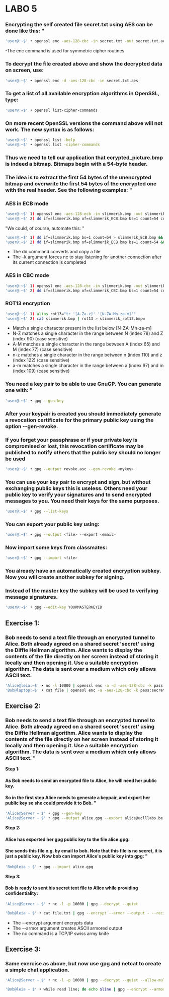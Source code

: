 # LABO 5

### Encrypting the self created file secret.txt using AES can be done like this: "

```sh
'user@:~$' • openssl enc -aes-128-cbc -in secret.txt -out secret.txt.aes
```
-The enc command is used for symmetric cipher routines

### To decrypt the file created above and show the decrypted data on screen, use:

```sh
'user@:~$' • openssl enc -d -aes-128-cbc -in secret.txt.aes
```

### To get a list of all available encryption algorithms in OpenSSL, type:

```sh
'user@:~$' • openssl list-cipher-commands
```

### On more recent OpenSSL versions the command above will not work. The new syntax is as follows:

```sh
'user@:~$' • openssl list -help
'user@:~$' • openssl list -cipher-commands
```

### Thus we need to tell our application that ecrypted_picture.bmp is indeed a bitmap. Bitmaps begin with a 54-byte header. 

### The idea is to extract the first 54 bytes of the unencrypted bitmap and overwrite the first 54 bytes of the encrypted one with the real header. See the following examples: "

### AES in ECB mode

```sh
'user@:~$' 1) openssl enc -aes-128-ecb -in slimmerik.bmp -out slimmerik_ECB.bmp
'user@:~$' 2) dd if=slimmerik.bmp of=slimmerik_ECB.bmp bs=1 count=54 conv=notrunc
```

"We could, of course, automate this: "

```sh
'user@:~$' 1) dd if=slimmerik.bmp bs=1 count=54 > slimmerik_ECB.bmp && openssl enc -aes-128-ecb -k pass:t -in slimmerik.bmp | dd bs=1 skip=54 >> slimmerik_ECB.bmp
'user@:~$' 2) dd if=slimmerik.bmp of=slimmerik_ECB.bmp bs=1 count=54 && dd if=slimmerik.bmp bs=1 skip=54 | openssl enc -aes-128-ecb -k pass:t >> slimmerik_ECB.bmp
```

- The dd command converts and copy a file
- The -k argument forces nc to stay listening for another connection after its current connection is completed

### AES in CBC mode

```sh
'user@:~$' 1) openssl enc -aes-128-cbc -in slimmerik.bmp -out slimmerik_CBC.bmp
'user@:~$' 2) dd if=slimmerik.bmp of=slimmerik_CBC.bmp bs=1 count=54 conv=notrunc
```

### ROT13 encryption

```sh
'user@:~$' 1) alias rot13="tr '[A-Za-z]' '[N-ZA-Mn-za-m]'"
'user@:~$' 2) cat slimmerik.bmp | rot13 > slimmerik_rot13.bmpw
```

- Match a single character present in the list below [N-ZA-Mn-za-m]
- N-Z matches a single character in the range between N (index 78) and Z (index 90) (case sensitive)
- A-M matches a single character in the range between A (index 65) and M (index 77) (case sensitive)
- n-z matches a single character in the range between n (index 110) and z (index 122) (case sensitive)
- a-m matches a single character in the range between a (index 97) and m (index 109) (case sensitive)

### You need a key pair to be able to use GnuGP. You can generate one with: "

```sh
'user@:~$' • gpg --gen-key
```

### After your keypair is created you should immediately generate a revocation certificate for the primary public key using the option --gen-revoke.

### If you forget your passphrase or if your private key is compromised or lost, this revocation certificate may be published to notify others that the public key should no longer be used

```sh
'user@:~$' • gpg --output revoke.asc --gen-revoke <mykey> 
```

### You can use your key pair to encrypt and sign, but without exchanging public keys this is useless. Others need your public key to verify your signatures and to send encrypted messages to you. You need their keys for the same purposes.

```sh
'user@:~$' • gpg --list-keys
```

### You can export your public key using:

```sh
'user@:~$' • gpg --output <file> --export <email>
```

### Now import some keys from classmates:

```sh
'user@:~$' • gpg --import <file>
```

### You already have an automatically created encryption subkey. Now you will create another subkey for signing.

### Instead of the master key the subkey will be used to verifying message signatures.

```sh
'user@:~$' • gpg --edit-key YOURMASTERKEYID
```

## Exercise 1:

### Bob needs to send a text file through an encrypted tunnel to Alice. Both already agreed on a shared secret 'secret' using the Diffie Hellman algorithm. Alice wants to display the contents of the file directly on her screen instead of storing it locally and then opening it. Use a suitable encryption algorithm. The data is sent over a medium which only allows ASCII text. 

```sh
'Alice@leia:~$' • nc -l 10000 | openssl enc -a -d -aes-128-cbc -k pass:secret
'Bob@laptop:~$' • cat file | openssl enc -a -aes-128-cbc -k pass:secret | nc leia.uclllabs.be 10000 
```


## Exercise 2:

### Bob needs to send a text file through an encrypted tunnel to Alice. Both already agreed on a shared secret 'secret' using the Diffie Hellman algorithm. Alice wants to display the contents of the file directly on her screen instead of storing it locally and then opening it. Use a suitable encryption algorithm. The data is sent over a medium which only allows ASCII text. "

<strong>
Step 1:
</strong>

#### As Bob needs to send an encrypted file to Alice, he will need her public key.

#### So in the first step Alice needs to generate a keypair, and export her public key so she could provide it to Bob. "

```sh
'Alice@Server ~ $' • gpg --gen-key
'Alice@Server ~ $' • gpg --output alice.gpg --export alice@uclllabs.be
```

<strong>
Step 2:
</strong>

#### Alice has exported her gpg public key to the file alice.gpg.

#### She sends this file e.g. by email to bob. Note that this file is no secret, it is just a public key. Now bob can import Alice's public key into gpg: "

```sh
'Bob@leia ~ $' • gpg --import alice.gpg 
```


<strong>
Step 3:
</strong>

#### Bob is ready to sent his secret text file to Alice while providing confidentiality:

```sh
'Alice@Server ~ $' • nc -l -p 10000 | gpg --decrypt --quiet

'Bob@leia ~ $' • cat file.txt | gpg --encrypt --armor --output - --recipient alice@uclllabs.be | nc -N server.x.cnw2.uclllabs.be 10000 
```

- The --encrypt argument encrypts data
- The --armor argument creates ASCII armored output
- The nc command is a TCP/IP swiss army knife

## Exercise 3:

### Same exercise as above, but now use gpg and netcat to create a simple chat application.

```sh
'Alice@Server ~ $' • nc -l -p 10000 | gpg --decrypt --quiet --allow-multiple-messages 

'Bob@leia ~ $' • while read line; do echo $line | gpg --encrypt --armor --output - --recipient alice@uclllabs.be; done | nc -N server.x.cnw2.uclllabs.be 10000 
```




